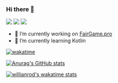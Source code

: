### Hi there 👋

<p align="left">
  <a href="https://steamcommunity.com/id/vozdyx"><img src="https://img.shields.io/badge/Steam-333?style=for-the-badge&logo=steam"></a>
  <a href="https://discord.com/users/354476778724524033"><img src="https://img.shields.io/badge/Discord-7289DA?style=for-the-badge&logo=discord&logoColor=white"></a>
  <a href = "mailto:vozdyx.dev@gmail.com"><img src="https://img.shields.io/badge/-Gmail-%23333?style=for-the-badge&logo=gmail&logoColor=white" target="_blank"></a>
</p>

- 🔭 I’m currently working on [FairGame.pro](https://fairgame.pro)
- 🌱 I’m currently learning Kotlin <img src="https://upload.wikimedia.org/wikipedia/commons/thumb/0/06/Kotlin_Icon.svg/32px-Kotlin_Icon.svg.png" width="16">

[![wakatime](https://wakatime.com/badge/user/db69c41a-bf5e-44b3-8fb2-76b185b354a5.svg)](https://wakatime.com/@db69c41a-bf5e-44b3-8fb2-76b185b354a5)

[![Anurag's GitHub stats](https://github-readme-stats.vercel.app/api?username=VozdyxDev&show_icons=true&theme=github_dark)](https://github.com/VozdyxDev)

[![willianrod's wakatime stats](https://github-readme-stats.vercel.app/api/wakatime?username=Vozdyx&theme=github_dark)](https://wakatime.com/@Vozdyx)
